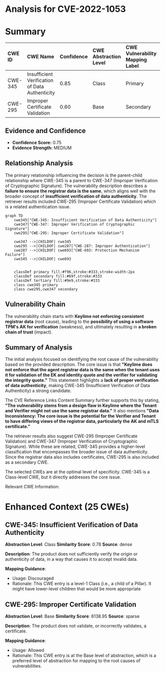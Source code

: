 # Analysis for CVE-2022-1053

# Summary

| CWE ID   | CWE Name                                                                     | Confidence | CWE Abstraction Level | CWE Vulnerability Mapping Label | CWE-Vulnerability Mapping Notes |
| :------- | :--------------------------------------------------------------------------- | :--------- | :-------------------- | :------------------------------ | :------------------------------ |
| CWE-345  | Insufficient Verification of Data Authenticity                               | 0.85       | Class                 | Primary                         | Allowed-with-Review             |
| CWE-295  | Improper Certificate Validation                                               | 0.60       | Base                  | Secondary                       | Allowed                         |

## Evidence and Confidence

*   **Confidence Score:** 0.75
*   **Evidence Strength:** MEDIUM

## Relationship Analysis

The primary relationship influencing the decision is the parent-child relationship where CWE-345 is a parent to CWE-347 (Improper Verification of Cryptographic Signature). The vulnerability description describes a **failure to ensure the registrar data is the same**, which aligns well with the broader concept of **insufficient verification of data authenticity**. The retriever results included CWE-295 (Improper Certificate Validation) which is a related authentication issue.

```mermaid
graph TD
    cwe345["CWE-345: Insufficient Verification of Data Authenticity"]
    cwe347["CWE-347: Improper Verification of Cryptographic Signature"]
    cwe295["CWE-295: Improper Certificate Validation"]
    
    cwe347 -->|CHILDOF| cwe345
    cwe295 -->|CHILDOF| cwe287["CWE-287: Improper Authentication"]
    cwe287 -->|CHILDOF| cwe693["CWE-693: Protection Mechanism Failure"]
    cwe345 -->|CHILDOF| cwe693
    

    classDef primary fill:#f96,stroke:#333,stroke-width:2px
    classDef secondary fill:#69f,stroke:#333
    classDef tertiary fill:#9e9,stroke:#333
    class cwe345 primary
    class cwe295,cwe347 secondary
```

## Vulnerability Chain

The vulnerability chain starts with **Keylime not enforcing consistent registrar data** (root cause), leading to the **possibility of using a software TPM's AK for verification** (weakness), and ultimately resulting in **a broken chain of trust** (impact).

## Summary of Analysis

The initial analysis focused on identifying the root cause of the vulnerability based on the provided description. The core issue is that **"Keylime does not enforce that the agent registrar data is the same when the tenant uses it for validation of the EK and identity quote and the verifier for validating the integrity quote."** This statement highlights a **lack of proper verification of data authenticity**, making CWE-345 (Insufficient Verification of Data Authenticity) a strong candidate.

The CVE Reference Links Content Summary further supports this by stating, **"The vulnerability stems from a design flaw in Keylime where the Tenant and Verifier might not use the same registrar data."** It also mentions **"Data Inconsistency: The core issue is the potential for the Verifier and Tenant to have differing views of the registrar data, particularly the AK and mTLS certificate."**

The retriever results also suggest CWE-295 (Improper Certificate Validation) and CWE-347 (Improper Verification of Cryptographic Signature). While these are related, CWE-345 provides a higher-level classification that encompasses the broader issue of data authenticity. Since the registrar data also includes certificates, CWE-295 is also included as a secondary CWE.

The selected CWEs are at the optimal level of specificity. CWE-345 is a Class-level CWE, but it directly addresses the core issue.

Relevant CWE Information:

# Enhanced Context (25 CWEs)

## CWE-345: Insufficient Verification of Data Authenticity
**Abstraction Level**: Class
**Similarity Score**: 0.78
**Source**: dense

**Description**:
The product does not sufficiently verify the origin or authenticity of data, in a way that causes it to accept invalid data.

**Mapping Guidance**:
- Usage: Discouraged
- Rationale: This CWE entry is a level-1 Class (i.e., a child of a Pillar). It might have lower-level children that would be more appropriate

## CWE-295: Improper Certificate Validation
**Abstraction Level**: Base
**Similarity Score**: 6138.95
**Source**: sparse

**Description**:
The product does not validate, or incorrectly validates, a certificate.

**Mapping Guidance**:
- Usage: Allowed
- Rationale: This CWE entry is at the Base level of abstraction, which is a preferred level of abstraction for mapping to the root causes of vulnerabilities.